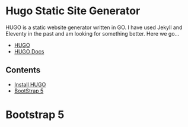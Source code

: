 # Hugo Static Site Generator

HUGO is a static website generator written in GO. I have used Jekyll and Eleventy in the past and am looking for something better. Here we go...

- [HUGO](https://gohugo.io/)
- [HUGO Docs](https://gohugo.io/documentation/)

## Contents

- [Install HUGO](./install-hugo.md)
- [BootStrap 5](./bootstrap-5.md)


# Bootstrap 5

